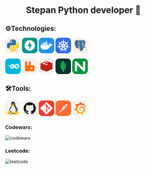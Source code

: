 <h1 align="center">Stepan Python developer 🐍</h1>

<h2>⚙️Technologies:</h2>


<code><img height="50" src="https://github.com/tandpfun/skill-icons/blob/main/icons/Python-Light.svg"></code>
<code><img height="50" src="https://github.com/tandpfun/skill-icons/blob/main/icons/FastAPI.svg"></code>
<code><img height="50" src="https://github.com/tandpfun/skill-icons/blob/main/icons/Docker.svg"></code>
<code><img height="50" src="https://github.com/tandpfun/skill-icons/blob/main/icons/Kubernetes.svg"></code>
<code><img height="50" src="https://github.com/tandpfun/skill-icons/blob/main/icons/PostgreSQL-Light.svg"></code>


<code><img height="50" src="https://github.com/tandpfun/skill-icons/blob/main/icons/GoLang.svg"></code>
<code><img height="50" src="https://github.com/tandpfun/skill-icons/blob/main/icons/RabbitMQ-Light.svg"></code>
<code><img height="50" src="https://github.com/tandpfun/skill-icons/blob/main/icons/Redis-Light.svg"></code>
<code><img height="50" src="https://github.com/tandpfun/skill-icons/blob/main/icons/MongoDB.svg"></code>
<code><img height="50" src="https://github.com/tandpfun/skill-icons/blob/main/icons/Nginx.svg"></code>


<h2>🛠Tools:</h2>


<code><img height="50" src="https://github.com/tandpfun/skill-icons/blob/main/icons/Linux-Light.svg"></code>
<code><img height="50" src="https://github.com/tandpfun/skill-icons/blob/main/icons/Github-Light.svg"></code>
<code><img height="50" src="https://github.com/tandpfun/skill-icons/blob/main/icons/Git.svg"></code>
<code><img height="50" src="https://github.com/tandpfun/skill-icons/blob/main/icons/Postman.svg"></code>
<code><img height="50" src="https://github.com/tandpfun/skill-icons/blob/main/icons/Grafana-Light.svg"></code>


<!--<code><img height="50" src="https://github.com/tandpfun/skill-icons/blob/main/icons/LinkedIn.svg"></code> :waka-->



<h3> Codewars:</h3>

![codewars](https://www.codewars.com/users/Stepan_Aru/badges/large)


<h3> Leetcode:</h3>

![leetcode](https://leetcard.jacoblin.cool/Stepan_aru?theme=light,unicorn)
